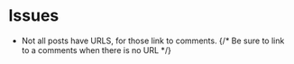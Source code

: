 # Issues
- Not all posts have URLS, for those link to comments. 
{/* Be sure to link to a comments when there is no URL */}